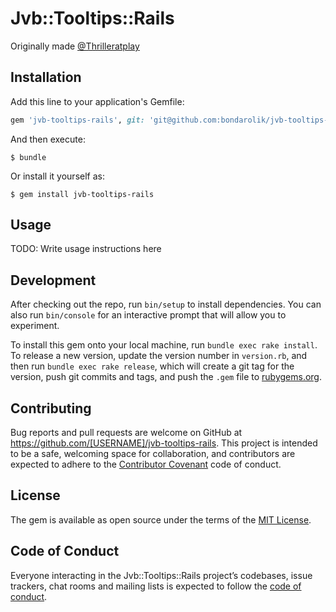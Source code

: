 # Jvb::Tooltips::Rails

Originally made [@Thrilleratplay](https://github.com/Thrilleratplay/jquery-validation-bootstrap-tooltip)

## Installation

Add this line to your application's Gemfile:

```ruby
gem 'jvb-tooltips-rails', git: 'git@github.com:bondarolik/jvb-tooltips-rails.git'
```

And then execute:

    $ bundle

Or install it yourself as:

    $ gem install jvb-tooltips-rails

## Usage

TODO: Write usage instructions here

## Development

After checking out the repo, run `bin/setup` to install dependencies. You can also run `bin/console` for an interactive prompt that will allow you to experiment.

To install this gem onto your local machine, run `bundle exec rake install`. To release a new version, update the version number in `version.rb`, and then run `bundle exec rake release`, which will create a git tag for the version, push git commits and tags, and push the `.gem` file to [rubygems.org](https://rubygems.org).

## Contributing

Bug reports and pull requests are welcome on GitHub at https://github.com/[USERNAME]/jvb-tooltips-rails. This project is intended to be a safe, welcoming space for collaboration, and contributors are expected to adhere to the [Contributor Covenant](http://contributor-covenant.org) code of conduct.

## License

The gem is available as open source under the terms of the [MIT License](http://opensource.org/licenses/MIT).

## Code of Conduct

Everyone interacting in the Jvb::Tooltips::Rails project’s codebases, issue trackers, chat rooms and mailing lists is expected to follow the [code of conduct](https://github.com/[USERNAME]/jvb-tooltips-rails/blob/master/CODE_OF_CONDUCT.md).
